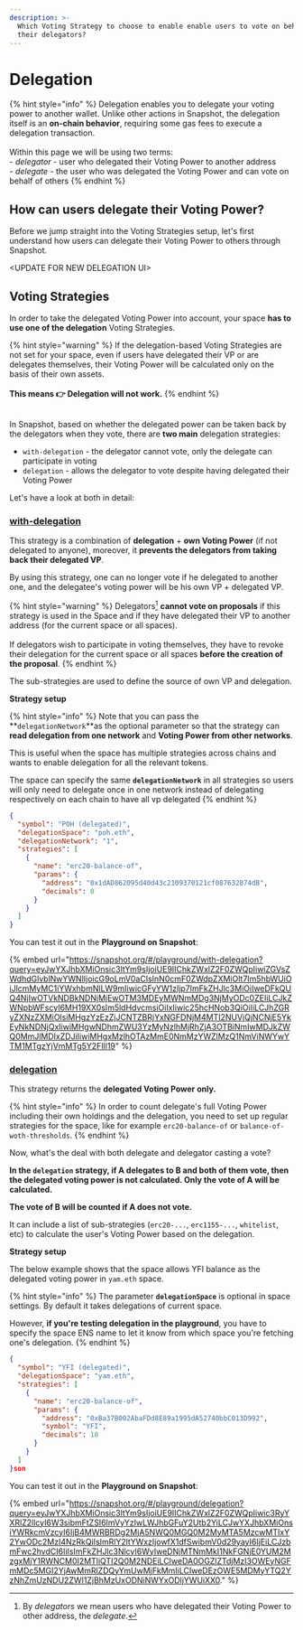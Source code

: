 ```yaml
---
description: >-
  Which Voting Strategy to choose to enable enable users to vote on behalf of
  their delegators?
---
```


# Delegation

{% hint style="info" %}
Delegation enables you to delegate your voting power to another wallet. Unlike other actions in Snapshot, the delegation itself is an **on-chain behavior**, requiring some gas fees to execute a delegation transaction.\
\
Within this page we will be using two terms:\
\- _delegator_ - user who delegated their Voting Power to another address\
\- _delegate_ - the user who was delegated the Voting Power and can vote on behalf of others
{% endhint %}

## How can users delegate their Voting Power?

Before we jump straight into the Voting Strategies setup, let's first understand how users can delegate their Voting Power to others through Snapshot.

\<UPDATE FOR NEW DELEGATION UI>

## Voting Strategies

In order to take the delegated Voting Power into account, your space **has to use one of the delegation** Voting Strategies.&#x20;

{% hint style="warning" %}
If the delegation-based Voting Strategies are not set for your space, even if users have delegated their VP or are delegates themselves, their Voting Power will be calculated only on the basis of their own assets.\
\
**This means  👉  Delegation will not work.**
{% endhint %}

\
In Snapshot, based on whether the delegated power can be taken back by the delegators when they vote, there are **two main** delegation strategies:

* `with-delegation` -  the delegator cannot vote, only the delegate can participate in voting
* `delegation` - allows the delegator to vote despite having delegated their Voting Power

Let's have a look at both in detail:

### [with-delegation](https://snapshot.org/#/strategy/with-delegation)

This strategy is a combination of **delegation** + **own Voting Power** (if not delegated to anyone), moreover, it **prevents the delegators from taking back their delegated VP**.&#x20;

By using this strategy, one can no longer vote if he delegated to another one, and the delegatee's voting power will be his own VP + delegated VP.

{% hint style="warning" %}
Delegators[^1] **cannot vote on proposals** if this strategy is used in the Space and if they have delegated their VP to another address (for the current space or all spaces). \
\
If delegators wish to participate in voting themselves, they have to revoke their delegation for the current space or all spaces **before the creation of the proposal**.
{% endhint %}

The sub-strategies are used to define the source of own VP and delegation.

**Strategy setup**

{% hint style="info" %}
Note that you can pass the **`delegationNetwork`**as the optional parameter so that the strategy can **read delegation from one network** and **Voting Power from other networks**.

This is useful when the space has multiple strategies across chains and wants to enable delegation for all the relevant tokens.&#x20;

The space can specify the same **`delegationNetwork`** in all strategies so users will only need to delegate once in one network instead of delegating respectively on each chain to have all vp delegated
{% endhint %}

```json
{
  "symbol": "POH (delegated)",
  "delegationSpace": "poh.eth",
  "delegationNetwork": "1",
  "strategies": [
    {
      "name": "erc20-balance-of",
      "params": {
        "address": "0x1dAD862095d40d43c2109370121cf087632874dB",
        "decimals": 0
      }
    }
  ]
}
```

You can test it out in the **Playground on Snapshot**:

{% embed url="https://snapshot.org/#/playground/with-delegation?query=eyJwYXJhbXMiOnsic3ltYm9sIjoiUE9IIChkZWxlZ2F0ZWQpIiwiZGVsZWdhdGlvblNwYWNlIjoicG9oLmV0aCIsInN0cmF0ZWdpZXMiOlt7Im5hbWUiOiJlcmMyMC1iYWxhbmNlLW9mIiwicGFyYW1zIjp7ImFkZHJlc3MiOiIweDFkQUQ4NjIwOTVkNDBkNDNjMjEwOTM3MDEyMWNmMDg3NjMyODc0ZEIiLCJkZWNpbWFscyI6MH19XX0sIm5ldHdvcmsiOiIxIiwic25hcHNob3QiOiIiLCJhZGRyZXNzZXMiOlsiMHgzYzEzZjJCNTZBRjYxNGFDNjM4MTI2NUVjQjNCNjE5YkEyNkNDNjQxIiwiMHgwNDhmZWU3YzMyNzlhMjRhZjA3OTBiNmIwMDJkZWQ0MmJlMDIxZDJiIiwiMHgxMzlhOTAzMmE0NmMzYWZlMzQ1NmViNWYwYTM1MTgzYjVmMTg5Y2FlIl19" %}

### [delegation](https://snapshot.org/#/strategy/delegation)

This strategy returns the **delegated Voting Power only.**&#x20;

{% hint style="info" %}
In order to count delegate's full Voting Power including their own holdings and the delegation, you need to set up regular strategies for the space, like for example `erc20-balance-of` or `balance-of-woth-thresholds`.
{% endhint %}

Now, what's the deal with both delegate and delegator casting a vote?

**In the `delegation` strategy, if A delegates to B and both of them vote, then the delegated voting power is not calculated. Only the vote of A will be calculated.**&#x20;

**The vote of B will be counted if A does not vote.**

It can include a list of sub-strategies (`erc20-...`, `erc1155-...`, `whitelist`, etc) to calculate the user's Voting Power based on the delegation.

**Strategy setup**

The below example shows that the space allows YFI balance as the delegated voting power in `yam.eth` space.

{% hint style="info" %}
The parameter **`delegationSpace`** is optional in space settings. By default it takes delegations of current space.&#x20;

However, **if you're testing delegation in the playground**, you have to specify the space ENS name to let it know from which space you're fetching one's delegation.
{% endhint %}

```json
{
  "symbol": "YFI (delegated)",
  "delegationSpace": "yam.eth",
  "strategies": [
    {
      "name": "erc20-balance-of",
      "params": {
        "address": "0xBa37B002AbaFDd8E89a1995dA52740bbC013D992",
        "symbol": "YFI",
        "decimals": 18
      }
    }
  ]
}son
```

You can test it out in the **Playground on Snapshot**:

{% embed url="https://snapshot.org/#/playground/delegation?query=eyJwYXJhbXMiOnsic3ltYm9sIjoiUE9IIChkZWxlZ2F0ZWQpIiwic3RyYXRlZ2llcyI6W3sibmFtZSI6ImVyYzIwLWJhbGFuY2Utb2YiLCJwYXJhbXMiOnsiYWRkcmVzcyI6IjB4MWRBRDg2MjA5NWQ0MGQ0M2MyMTA5MzcwMTIxY2YwODc2MzI4NzRkQiIsImRlY2ltYWxzIjowfX1dfSwibmV0d29yayI6IjEiLCJzbmFwc2hvdCI6IiIsImFkZHJlc3NlcyI6WyIweDNjMTNmMkI1NkFGNjE0YUM2MzgxMjY1RWNCM0I2MTliQTI2Q0M2NDEiLCIweDA0OGZlZTdjMzI3OWEyNGFmMDc5MGI2YjAwMmRlZDQyYmUwMjFkMmIiLCIweDEzOWE5MDMyYTQ2YzNhZmUzNDU2ZWI1ZjBhMzUxODNiNWYxODljYWUiXX0." %}

[^1]: By _delegators_ we mean users who have delegated their Voting Power to other address, the _delegate._
